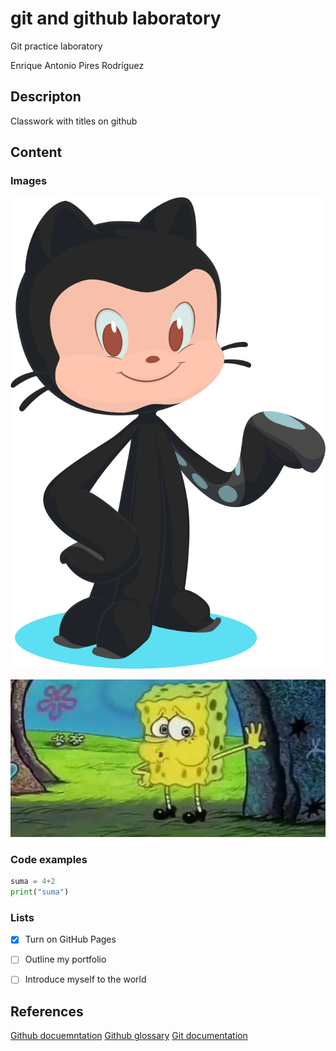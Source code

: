 # git and github laboratory

Git practice laboratory

Enrique Antonio Pires Rodríguez 

<h2>Descripton</h2>
Classwork with titles on github

<h2>Content</h2>
<h3>Images</h3>

![base-octocat](base-octocat.svg)

![Bob-Esponja](BobEsponja.webp)

<h3>Code examples</h3>

````python
suma = 4+2
print("suma")
````

<h3>Lists</h3>

- [x] Turn on GitHub Pages
- [ ] Outline my portfolio
- [ ] Introduce myself to the world


<h2>References</h2>

[Github docuemntation](https://docs.github.com/en)
[Github glossary](https://docs.github.com/en/get-started/learning-about-github/github-glossary)
[Git documentation](https://git-scm.com/doc)





